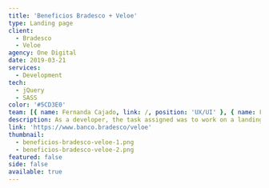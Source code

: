```yaml
---
title: 'Beneficios Bradesco + Veloe'
type: Landing page
client:
  - Bradesco
  - Veloe
agency: One Digital
date: 2019-03-21
services:
  - Development
tech:
  - jQuery
  - SASS
color: '#5CD3E0'
team: [{ name: Fernanda Cajado, link: /, position: 'UX/UI' }, { name: Fernanda Serra, link: /, position: 'UX/UI' }]
description: As a developer, the task assigned was to work on a landing page intended to promote the distinct benefits of Veloe for clients of Bradesco. The objective was to design an interactive page that highlights the unique features of Veloe's services.The use of interactive design elements such as hover effects, smooth transitions, and animations added an extra layer of engagement to the page, enhancing the user's overall experience.<br><br>Through effective collaboration and attention to detail, we were able to create a customized and user-friendly page that effectively met the needs and preferences of the target audience.
link: 'https://www.banco.bradesco/veloe'
thumbnail:
  - beneficios-bradesco-veloe-1.png
  - beneficios-bradesco-veloe-2.png
featured: false
side: false
available: true
---
```

